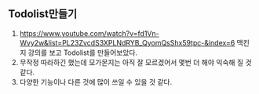 ## Todolist만들기
 1. https://www.youtube.com/watch?v=fd1Vn-Wvy2w&list=PL23ZvcdS3XPLNdRYB_QyomQsShx59tpc-&index=6 맥킨지 강의를 보고 Todolist를 만들어보았다. 
 2. 무작정 따라하긴 했는데 모가몬지는 아직 잘 모르겠어서 몇번 더 해야 익숙해 질 것 같다. 
 3. 다양한 기능이나 다른 것에 많이 쓰일 수 있을 것 같다. 